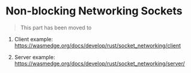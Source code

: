 # Non-blocking Networking Sockets

> This part has been moved to

1. Client example: <https://wasmedge.org/docs/develop/rust/socket_networking/client>

2. Server example: <https://wasmedge.org/docs/develop/rust/socket_networking/server/>
